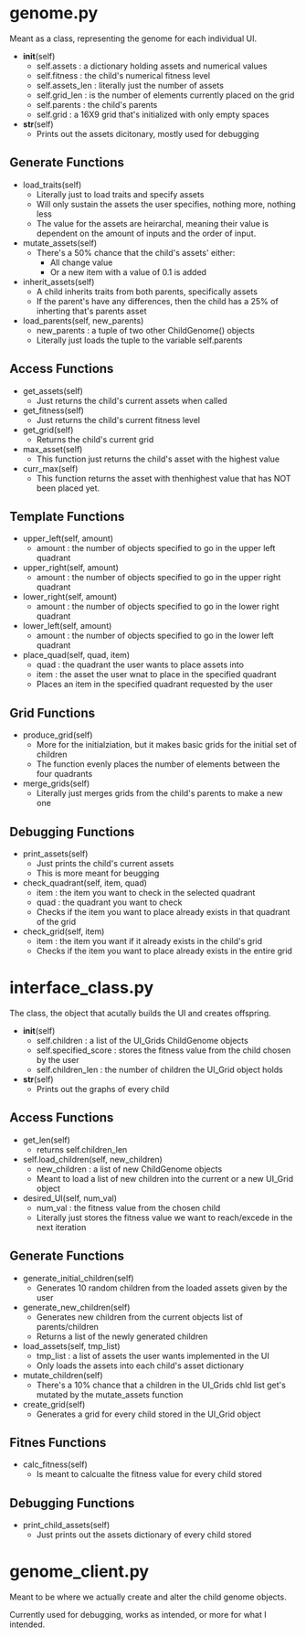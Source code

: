 # genome.py
Meant as a class, representing the genome for each individual UI.
- __init__(self)
    - self.assets : a dictionary holding assets and numerical values
    - self.fitness : the child's numerical fitness level
    - self.assets_len : literally just the number of assets 
    - self.grid_len : is the number of elements currently placed on the grid
    - self.parents : the child's parents
    - self.grid : a 16X9 grid that's initialized with only empty spaces
- __str__(self)
    - Prints out the assets dicitonary, mostly used for debugging
## Generate Functions
- load_traits(self)
    - Literally just to load traits and specify assets
    - Will only sustain the assets the user specifies, nothing more, nothing less
    - The value for the assets are heirarchal, meaning their value is dependent on the amount of inputs and the order of input.
- mutate_assets(self)
    - There's a 50% chance that the child's assets' either:
        - All change value
        - Or a new item with a value of 0.1 is added
- inherit_assets(self)
    - A child inherits traits from both parents, specifically assets
    - If the parent's have any differences, then the child has a 25% of inherting that's parents asset
- load_parents(self, new_parents)
    - new_parents :  a tuple of two other ChildGenome() objects
    - Literally just loads the tuple to the variable self.parents
## Access Functions
- get_assets(self)
    - Just returns the child's current assets when called
- get_fitness(self)
    - Just returns the child's current fitness level
- get_grid(self)
    - Returns the child's current grid
- max_asset(self)
    - This function just returns the child's asset with the highest value
- curr_max(self)
    - This function returns the asset with thenhighest value that has NOT been placed yet.
## Template Functions
- upper_left(self, amount)
    - amount : the number of objects specified to go in the upper left quadrant
- upper_right(self, amount)
    - amount : the number of objects specified to go in the upper right quadrant
- lower_right(self, amount)
    - amount : the number of objects specified to go in the lower right quadrant
- lower_left(self, amount)
    - amount : the number of objects specified to go in the lower left quadrant
- place_quad(self, quad, item)
    - quad : the quadrant the user wants to place assets into
    - item : the asset the user wnat to place in the specified quadrant
    - Places an item in the specified quadrant requested by the user
## Grid Functions
- produce_grid(self)
    - More for the initialziation, but it makes basic grids for the initial set of children
    - The function evenly places the number of elements between the four quadrants
- merge_grids(self)
    - Literally just merges grids from the child's parents to make a new one 
## Debugging Functions
- print_assets(self)
    - Just prints the child's current assets
    - This is more meant for beugging
- check_quadrant(self, item, quad)
    - item : the item you want to check in the selected quadrant
    - quad : the quadrant you want to check
    - Checks if the item you want to place already exists in that quadrant of the grid
- check_grid(self, item)
    - item : the item you want if it already exists in the child's grid
    - Checks if the item you want to place already exists in the entire grid


# interface_class.py
The class, the object that acutally builds the UI and creates offspring.
- __init__(self)
    - self.children : a list of the UI_Grids ChildGenome objects
    - self.specified_score : stores the fitness value from the child chosen by the user
    - self.children_len : the number of children the UI_Grid object holds
- __str__(self)
    - Prints out the graphs of every child
## Access Functions
- get_len(self)
    - returns self.children_len
- self.load_children(self, new_children)
    - new_children : a list of new ChildGenome objects
    - Meant to load a list of new children into the current or a new UI_Grid object
- desired_UI(self, num_val)
    - num_val : the fitness value from the chosen child
    - Literally just stores the fitness value we want to reach/excede in the next iteration
## Generate Functions
- generate_initial_children(self)
    - Generates 10 random children from the loaded assets given by the user
- generate_new_children(self)
    - Generates new children from the current objects list of parents/children
    - Returns a list of the newly generated children
- load_assets(self, tmp_list)
    - tmp_list : a list of assets the user wants implemented in the UI
    - Only loads the assets into each child's asset dictionary
- mutate_children(self)
    - There's a 10% chance that a children in the UI_Grids chld list get's mutated by the mutate_assets function
- create_grid(self)
    - Generates a grid for every child stored in the UI_Grid object
## Fitnes Functions
- calc_fitness(self)
    - Is meant to calcualte the fitness value for every child stored
## Debugging Functions
- print_child_assets(self)
    - Just prints out the assets dictionary of every child stored

# genome_client.py
Meant to be where we actually create and alter the child genome objects.

Currently used for debugging, works as intended, or more for what I intended.